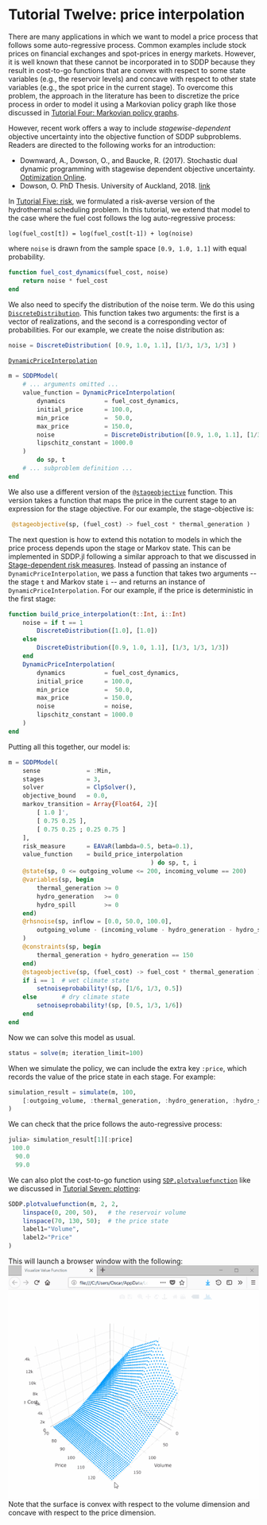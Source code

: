 # Tutorial Twelve: price interpolation

There are many applications in which we want to model a price process that
follows some auto-regressive process. Common examples include stock prices on
financial exchanges and spot-prices in energy markets. However, it is well known
that these cannot be incorporated in to SDDP because they result in cost-to-go
functions that are convex with respect to some state variables (e.g., the
reservoir levels) and concave with respect to other state variables (e.g., the
spot price in the current stage). To overcome this problem, the approach in the
literature has been to discretize the price process in order to model it using a
Markovian policy graph like those discussed in [Tutorial Four: Markovian policy graphs](@ref).

However, recent work offers a way to include *stagewise-dependent* objective
uncertainty into the objective function of SDDP subproblems. Readers are
directed to the following works for an introduction:
 - Downward, A., Dowson, O., and Baucke, R. (2017). Stochastic dual dynamic
   programming with stagewise dependent objective uncertainty.
   [Optimization Online](http://www.optimization-online.org/DB_HTML/2018/02/6454.html).
 - Dowson, O. PhD Thesis. University of Auckland, 2018. [link](../assets/dowson_thesis.pdf)

In [Tutorial Five: risk](@ref), we formulated a risk-averse version of the
hydrothermal scheduling problem. In this tutorial, we extend that model to the
case where the fuel cost follows the log auto-regressive process:
 ```
 log(fuel_cost[t]) = log(fuel_cost[t-1]) + log(noise)
```
where `noise` is drawn from the sample space `[0.9, 1.0, 1.1]` with equal
probability.


```julia
function fuel_cost_dynamics(fuel_cost, noise)
    return noise * fuel_cost
end
```

We also need to specify the distribution of the noise term. We do this using
[`DiscreteDistribution`](@ref). This function takes two arguments: the first is
a vector of realizations, and the second is a corresponding vector of
probabilities. For our example, we create the noise distribution as:
```julia
noise = DiscreteDistribution( [0.9, 1.0, 1.1], [1/3, 1/3, 1/3] )
```

[`DynamicPriceInterpolation`](@ref)
```julia
m = SDDPModel(
    # ... arguments omitted ...
    value_function = DynamicPriceInterpolation(
        dynamics           = fuel_cost_dynamics,
        initial_price      = 100.0,
        min_price          =  50.0,
        max_price          = 150.0,
        noise              = DiscreteDistribution([0.9, 1.0, 1.1], [1/3, 1/3, 1/3]),
        lipschitz_constant = 1000.0
    )
        do sp, t
    # ... subproblem definition ...
end
```

We also use a different version of the [`@stageobjective`](@ref) function. This
version takes a function that maps the price in the current stage to an
expression for the stage objective. For our example, the stage-objective is:
```julia
 @stageobjective(sp, (fuel_cost) -> fuel_cost * thermal_generation )
```

The next question is how to extend this notation to models in which the price
process depends upon the stage or Markov state. This can be implemented in
SDDP.jl following a similar approach to that we discussed in [Stage-dependent risk measures](@ref).
Instead of passing an instance of `DynamicPriceInterpolation`, we pass a
function that takes two arguments -- the stage `t` and Markov state `i` -- and
returns an instance of `DynamicPriceInterpolation`. For our example, if the
price is deterministic in the first stage:
```julia
function build_price_interpolation(t::Int, i::Int)
    noise = if t == 1
        DiscreteDistribution([1.0], [1.0])
    else
        DiscreteDistribution([0.9, 1.0, 1.1], [1/3, 1/3, 1/3])
    end
    DynamicPriceInterpolation(
        dynamics           = fuel_cost_dynamics,
        initial_price      = 100.0,
        min_price          =  50.0,
        max_price          = 150.0,
        noise              = noise,
        lipschitz_constant = 1000.0
    )
end
```

Putting all this together, our model is:
```julia
m = SDDPModel(
    sense             = :Min,
    stages            = 3,
    solver            = ClpSolver(),
    objective_bound   = 0.0,
    markov_transition = Array{Float64, 2}[
        [ 1.0 ]',
        [ 0.75 0.25 ],
        [ 0.75 0.25 ; 0.25 0.75 ]
    ],
    risk_measure      = EAVaR(lambda=0.5, beta=0.1),
    value_function    = build_price_interpolation
                                        ) do sp, t, i
    @state(sp, 0 <= outgoing_volume <= 200, incoming_volume == 200)
    @variables(sp, begin
        thermal_generation >= 0
        hydro_generation   >= 0
        hydro_spill        >= 0
    end)
    @rhsnoise(sp, inflow = [0.0, 50.0, 100.0],
        outgoing_volume - (incoming_volume - hydro_generation - hydro_spill) == inflow
    )
    @constraints(sp, begin
        thermal_generation + hydro_generation == 150
    end)
    @stageobjective(sp, (fuel_cost) -> fuel_cost * thermal_generation )
    if i == 1  # wet climate state
        setnoiseprobability!(sp, [1/6, 1/3, 0.5])
    else       # dry climate state
        setnoiseprobability!(sp, [0.5, 1/3, 1/6])
    end
end
```

Now we can solve this model as usual.
```julia
status = solve(m; iteration_limit=100)
```
When we simulate the policy, we can include the extra key `:price`, which
records the value of the price state in each stage. For example:
```julia
simulation_result = simulate(m, 100,
    [:outgoing_volume, :thermal_generation, :hydro_generation, :hydro_spill, :price]
)
```

We can check that the price follows the auto-regressive process:
```julia
julia> simulation_result[1][:price]
 100.0
  90.0
  99.0
```

We can also plot the cost-to-go function using [`SDP.plotvaluefunction`](@ref)
like we discussed in [Tutorial Seven: plotting](@ref):
```julia
SDDP.plotvaluefunction(m, 2, 2,
    linspace(0, 200, 50),   # the reservoir volume
    linspace(70, 130, 50);  # the price state
    label1="Volume",
    label2="Price"
)
```
This will launch a browser window with the following:
![3d saddle function](../assets/saddle_function.gif)
Note that the surface is convex with respect to the volume dimension and concave
with respect to the price dimension.
